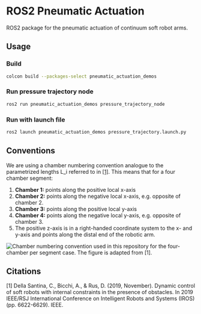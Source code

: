 # ROS2 Pneumatic Actuation

ROS2 package for the pneumatic actuation of continuum soft robot arms.

## Usage

### Build
```bash
colcon build --packages-select pneumatic_actuation_demos
```

### Run pressure trajectory node
```bash
ros2 run pneumatic_actuation_demos pressure_trajectory_node
```

### Run with launch file

```bash
ros2 launch pneumatic_actuation_demos pressure_trajectory.launch.py
```

## Conventions
We are using a chamber numbering convention analogue to the parametrized lengths L_i referred to in [[1]](#1).
This means that for a four chamber segment:
1. **Chamber 1:** points along the positive local x-axis
2. **Chamber 2:** points along the negative local x-axis, e.g. opposite of chamber 2.
3. **Chamber 3:** points along the positive local y-axis
4. **Chamber 4:** points along the negative local y-axis, e.g. opposite of chamber 3.
5. The positive z-axis is in a right-handed coordinate system to the x- and y-axis and points along the distal end of the robotic arm.

![Chamber numbering convention used in this repository for the four-chamber per segment case. The figure is adapted from [[1]](#1).](figures/convention_four_chambers.png)

## Citations
<a id="1">[1]</a> Della Santina, C., Bicchi, A., & Rus, D. (2019, November). Dynamic control of soft robots with internal constraints in the presence of obstacles. In 2019 IEEE/RSJ International Conference on Intelligent Robots and Systems (IROS) (pp. 6622-6629). IEEE.